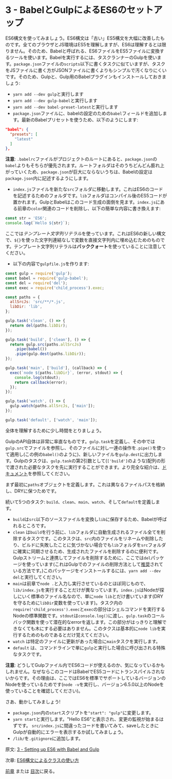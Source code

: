 # 3 - BabelとGulpによるES6のセットアップ

ES6構文を使ってみましょう。ES6構文は「古い」ES5構文を大幅に改善したものです。全てのブラウザとJS環境はES5を理解しますが、ES6は理解するとは限りません。そのため、Babelと呼ばれる、ES6ファイルをES5ファイルに変換するツールを使います。Babelを実行するには、タスクランナーのGulpを使います。`package.json`ファイルの`scripts`以下に書くタスクに似ていますが、タスクをJSファイルに書く方がJSONファイルに書くよりもシンプルで汚くなりにくいです。そのため、Gulpと、Gulp用のBabelプラグインもインストールしておきましょう:

- `yarn add --dev gulp`と実行します
- `yarn add --dev gulp-babel`と実行します
- `yarn add --dev babel-preset-latest`と実行します
- `package.json`ファイルに、babelの設定のための`babel`フィールドを追加します。最新のBabelプリセットを使うため、以下のようにします:

```json
"babel": {
  "presets": [
    "latest"
  ]
},
```

**注意**: `.babelrc`ファイルがプロジェクトのルートにあると、`package.json`の`babel`よりもそちらが優先されます。ルートフォルダはそのうちどんどん膨れ上がっていくため、`package.json`が巨大にならないうちは、Babelの設定は`package.json`内に記述するようにします。

- `index.js`ファイルを新たな`src`フォルダに移動します。これはES6のコードを記述するためのフォルダです。`lib`フォルダはコンパイル後のES5コードが置かれます。GulpとBabelはこのコード生成の面倒を見ます。`index.js`にある前章の`color`関連のコードを削除し、以下の簡単な内容に書き換えます:

```javascript
const str = 'ES6';
console.log(`Hello ${str}`);
```

ここでは*テンプレート文字列リテラル*を使っています。これはES6の新しい構文で、`${}`を使った文字列連結なしで変数を直接文字列内に埋め込むためのものです。テンプレート文字列リテラルは**バッククォート**を使っていることに注意してください。

- 以下の内容で`gulpfile.js`を作ります:

```javascript
const gulp = require('gulp');
const babel = require('gulp-babel');
const del = require('del');
const exec = require('child_process').exec;

const paths = {
  allSrcJs: 'src/**/*.js',
  libDir: 'lib',
};

gulp.task('clean', () => {
  return del(paths.libDir);
});

gulp.task('build', ['clean'], () => {
  return gulp.src(paths.allSrcJs)
    .pipe(babel())
    .pipe(gulp.dest(paths.libDir));
});

gulp.task('main', ['build'], (callback) => {
  exec(`node ${paths.libDir}`, (error, stdout) => {
    console.log(stdout);
    return callback(error);
  });
});

gulp.task('watch', () => {
  gulp.watch(paths.allSrcJs, ['main']);
});

gulp.task('default', ['watch', 'main']);

```

全体を理解するために少し時間をとりましょう。

GulpのAPI自体は非常に率直なものです。`gulp.task`を定義し、その中では`gulp.src`でファイルを参照し、そのファイルに対し一連の操作を`.pipe()`を使って適用し(この例の`babel()`のように)、新しいファイルを`gulp.dest`に出力します。Gulpのタスクは、`gulp.task`の第2引数として(`['build']`のような)配列の形で渡された必要なタスクを先に実行することができます。より完全な紹介は、[ドキュメント](https://github.com/gulpjs/gulp)を参照してください。

まず最初に`paths`オブジェクトを定義します。これは異なるファイルパスを格納し、DRYに保つためです。

続いて5つのタスク: `build`、`clean`、`main`、`watch`、そして`default`を定義します。

- `build`は`src`以下のソースファイルを変換し`lib`に保存するため、Babelが呼ばれるところです。
- `clean` は`build`を行う前に、`lib`フォルダに自動生成されるファイル全てを削除するタスクです。このタスクは、`src`内のファイルをリネームや削除したり、ビルドに失敗したことに気づかない場合でも`lib`フォルダを`src`フォルダに確実に同期させるため、生成されたファイルを削除するのに便利です。Gulpストリームと連携してファイルを削除するために、ここでは`del`パッケージを使っています(これはGulpでのファイルの削除方法として[推奨](https://github.com/gulpjs/gulp/blob/master/docs/recipes/delete-files-folder.md)されている方法です。)このパッケージをインストールするには、`yarn add --dev del`と実行してください。
- `main`は前章で`node .`と入力し実行させているのとほぼ同じもので、`lib/index.js`を実行することだけが異なっています。`index.js`はNodeが探しにいく標準のファイル名なので、単に`node lib`とだけ書いています(DRYを守るために`libDir`変数を使っています)。タスク内の`require('child_process').exec`と`exec`の部分はシェルコマンドを実行するNodeの標準関数です。`stdout`は`console.log()`に渡し、`gulp.task`のコールバック関数を使って潜在的なerrorを返します。この部分がはっきりと理解できなくても木にする必要はありません。このタクスは基本的に`node lib`を実行するためのものであるとだけ覚えてください。
- `watch` は特定のファイルに更新があった場合に`main`タスクを実行します。
- `default` は、コマンドラインで単に`gulp`と実行した場合に呼び出される特殊なタスクです。


**注意**: どうしてGulpファイル内でES6コードが使えるのか、気になっているかもしれません。なぜならこのコードはBabelでES5コードにトランスパイルされないからです。その理由は、ここではES6を標準でサポートしているバージョンのNodeを使っているためです(`node -v`を実行し、バージョン6.5.0以上のNodeを使っていることを確認してください)。

さあ、動かしてみましょう!

- `package.json`内の`start`スクリプトを`"start": "gulp"`に変更します。
- `yarn start`と実行します。"Hello ES6"と表示され、変更の監視が始まるはずです。 `src/index.js`に間違ったコードを書いてみて、saveしたときにGulpが自動的にエラーを表示するか試してみましょう。
- `/lib/`を`.gitignore`に追加します。


原文: [3 - Setting up ES6 with Babel and Gulp](https://github.com/verekia/js-stack-from-scratch/tree/master/tutorial/3-es6-babel-gulp)

次章: [ES6構文によるクラスの使い方](/tutorial/4-es6-syntax-class)

[前章](/tutorial/2-packages) または [目次](https://github.com/verekia/js-stack-from-scratch)に戻る。
